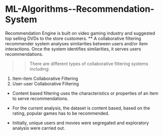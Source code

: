 # ML-Algorithms--Recommendation-System
Recommendation Engine is built on video gaming industry and suggested top selling DVDs to the store customers.
** A collaborative filtering recommender system analyses similarities between users and/or item interactions. 
Once the system identifies similarities, it serves users recommendations.
>> There are different types of collaborative filtering systems including:
1. Item-item Collaborative Filtering
2. User-user Collaborative Filtering

* Content based filtering uses the characteristics or properties of an item to serve recommendations.

* For the current analysis, the dataset is content based, based on the rating, popular games has to be recommended.

* Initially, unique users and movies were segregated and exploratory analysis were carried out. 
